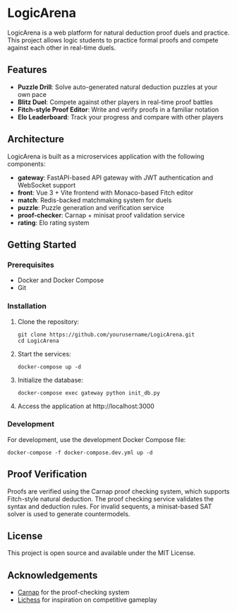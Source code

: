 # LogicArena

LogicArena is a web platform for natural deduction proof duels and practice. This project allows logic students to practice formal proofs and compete against each other in real-time duels.

## Features

- **Puzzle Drill**: Solve auto-generated natural deduction puzzles at your own pace
- **Blitz Duel**: Compete against other players in real-time proof battles
- **Fitch-style Proof Editor**: Write and verify proofs in a familiar notation
- **Elo Leaderboard**: Track your progress and compare with other players

## Architecture

LogicArena is built as a microservices application with the following components:

- **gateway**: FastAPI-based API gateway with JWT authentication and WebSocket support
- **front**: Vue 3 + Vite frontend with Monaco-based Fitch editor
- **match**: Redis-backed matchmaking system for duels
- **puzzle**: Puzzle generation and verification service
- **proof-checker**: Carnap + minisat proof validation service
- **rating**: Elo rating system

## Getting Started

### Prerequisites

- Docker and Docker Compose
- Git

### Installation

1. Clone the repository:
   ```
   git clone https://github.com/yourusername/LogicArena.git
   cd LogicArena
   ```

2. Start the services:
   ```
   docker-compose up -d
   ```

3. Initialize the database:
   ```
   docker-compose exec gateway python init_db.py
   ```

4. Access the application at http://localhost:3000

### Development

For development, use the development Docker Compose file:

```
docker-compose -f docker-compose.dev.yml up -d
```

## Proof Verification

Proofs are verified using the Carnap proof checking system, which supports Fitch-style natural deduction. The proof checking service validates the syntax and deduction rules. For invalid sequents, a minisat-based SAT solver is used to generate countermodels.

## License

This project is open source and available under the MIT License.

## Acknowledgements

- [Carnap](https://carnap.io) for the proof-checking system
- [Lichess](https://github.com/lichess-org/lila) for inspiration on competitive gameplay 